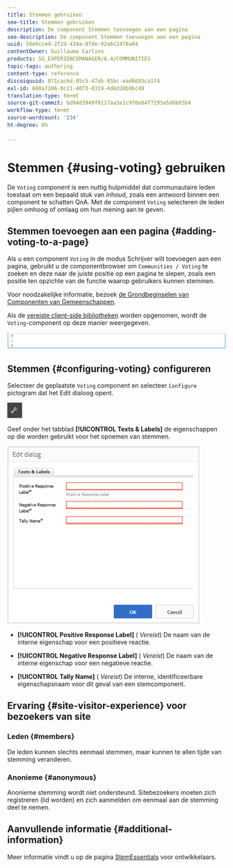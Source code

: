 ```yaml
---
title: Stemmen gebruiken
seo-title: Stemmen gebruiken
description: De component Stemmen toevoegen aan een pagina
seo-description: De component Stemmen toevoegen aan een pagina
uuid: 56e6cced-2f2d-434a-8fde-92a6c2478a04
contentOwner: Guillaume Carlino
products: SG_EXPERIENCEMANAGER/6.4/COMMUNITIES
topic-tags: authoring
content-type: reference
discoiquuid: 071cac6d-05c5-47ab-85bc-ead6693ca1f4
exl-id: 660a7106-0c21-4073-8319-4d6d20b9bc49
translation-type: tm+mt
source-git-commit: bd94d3949f0117aa3e1c9f0e84f7293a5d6b03b4
workflow-type: tm+mt
source-wordcount: '234'
ht-degree: 0%

---
```


# Stemmen {#using-voting} gebruiken

De `Voting` component is een nuttig hulpmiddel dat communautaire leden toestaat om een bepaald stuk van inhoud, zoals een antwoord binnen een component te schatten QnA. Met de component `Voting` selecteren de leden pijlen omhoog of omlaag om hun mening aan te geven.

## Stemmen toevoegen aan een pagina {#adding-voting-to-a-page}

Als u een component `Voting` in de modus Schrijver wilt toevoegen aan een pagina, gebruikt u de componentbrowser om `Communities / Voting` te zoeken en deze naar de juiste positie op een pagina te slepen, zoals een positie ten opzichte van de functie waarop gebruikers kunnen stemmen.

Voor noodzakelijke informatie, bezoek [de Grondbeginselen van Componenten van Gemeenschappen](basics.md).

Als de [vereiste client-side bibliotheken](essentials-voting.md#essentials-for-client-side) worden opgenomen, wordt de `Voting`-component op deze manier weergegeven.

![chlimage_1-307](assets/chlimage_1-307.png)

## Stemmen {#configuring-voting} configureren

Selecteer de geplaatste `Voting` component en selecteer `Configure` pictogram dat het Edit dialoog opent.

![chlimage_1-308](assets/chlimage_1-308.png)

Geef onder het tabblad **[!UICONTROL Texts & Labels]** de eigenschappen op die worden gebruikt voor het opnemen van stemmen.

![chlimage_1-309](assets/chlimage_1-309.png)

* **[!UICONTROL Positive Response Label]**
(
*Vereist*) De naam van de interne eigenschap voor een positieve reactie.

* **[!UICONTROL Negative Response Label]**
(
*Vereist*) De naam van de interne eigenschap voor een negatieve reactie.

* **[!UICONTROL Tally Name]**
(
*Vereist*) De interne, identificeerbare eigenschapsnaam voor dit geval van een stemcomponent.

## Ervaring {#site-visitor-experience} voor bezoekers van site

### Leden {#members}

De leden kunnen slechts eenmaal stemmen, maar kunnen te allen tijde van stemming veranderen.

### Anonieme {#anonymous}

Anonieme stemming wordt niet ondersteund. Sitebezoekers moeten zich registreren (lid worden) en zich aanmelden om eenmaal aan de stemming deel te nemen.

## Aanvullende informatie {#additional-information}

Meer informatie vindt u op de pagina [StemEssentials](essentials-voting.md) voor ontwikkelaars.
